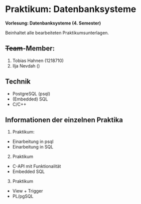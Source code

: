 # Praktikum: Datenbanksysteme

**Vorlesung: Datenbanksysteme (4. Semester)**

Beinhaltet alle bearbeiteten Praktikumsunterlagen.

## ~~Team~~-Member:
1. Tobias Hahnen (1218710)
2. Ilja Nevdah ()

## Technik
* PostgreSQL (psql)
* (Embedded) SQL
* C/C++

## Informationen der einzelnen Praktika
1. Praktikum:
* Einarbeitung in psql
* Einarbeitung in SQL

2. Praktikum
* C-API mit Funktionalität
* Embedded SQL

3. Praktikum
* View + Trigger
* PL/pgSQL
